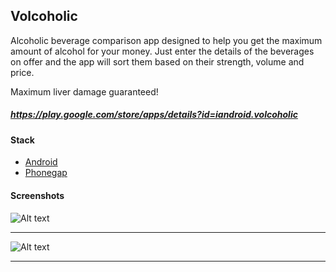 ## Volcoholic

Alcoholic beverage comparison app designed to help you get the maximum amount of alcohol for your money. 
Just enter the details of the beverages on offer and the app will sort them based on their strength, volume and price.

Maximum liver damage guaranteed!

##### https://play.google.com/store/apps/details?id=iandroid.volcoholic

#### Stack

* [Android](http://developer.android.com/index.html/)
* [Phonegap](http://phonegap.com/)

#### Screenshots

![Alt text](https://github.com/ianluddy/Volcoholic/blob/master/screenshots/volcoholic1.png?raw=true)
***

![Alt text](https://github.com/ianluddy/Volcoholic/blob/master/screenshots/volcoholic.png?raw=true)
***
